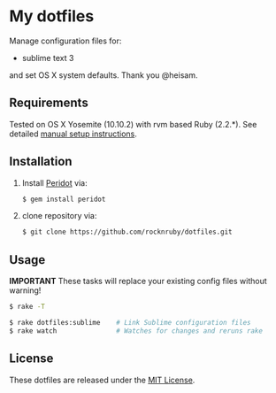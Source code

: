 # My dotfiles

Manage configuration files for:

* sublime text 3

and set OS X system defaults. Thank you @heisam.

## Requirements

Tested on OS X Yosemite (10.10.2) with rvm based Ruby (2.2.*). See detailed [manual setup instructions](manual_setup.md).

## Installation

1. Install [Peridot](https://github.com/svenwin/peridot) via:

    ```bash
    $ gem install peridot
    ```

2. clone repository via:

    ```bash
    $ git clone https://github.com/rocknruby/dotfiles.git
    ```

## Usage

**IMPORTANT** These tasks will replace your existing config files without warning!

```bash
$ rake -T

$ rake dotfiles:sublime    # Link Sublime configuration files
$ rake watch               # Watches for changes and reruns rake
```

## License

These dotfiles are released under the [MIT License](http://opensource.org/licenses/MIT).
